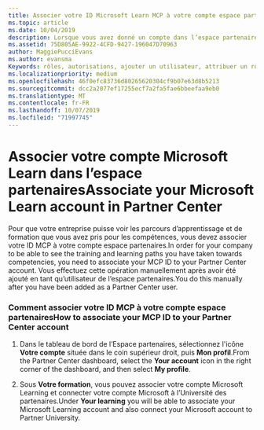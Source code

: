```yaml
---
title: Associer votre ID Microsoft Learn MCP à votre compte espace partenaires | Espace partenaires
ms.topic: article
ms.date: 10/04/2019
description: Lorsque vous avez donné un compte dans l’espace partenaires, vous devez mettre à jour votre profil en associant votre ID MCP.
ms.assetid: 75D805AE-9922-4CFD-9427-196047D70963
author: MaggiePucciEvans
ms.author: evansma
Keywords: rôles, autorisations, ajouter un utilisateur, attribuer un rôle, admin, agent, ID MCP, Microsoft Learn
ms.localizationpriority: medium
ms.openlocfilehash: 46f0efc83736d80265620304cf9b07e63d8b5213
ms.sourcegitcommit: dcc2a2077ef17255ecf7a2fa5fae6bbeefaa9eb0
ms.translationtype: MT
ms.contentlocale: fr-FR
ms.lasthandoff: 10/07/2019
ms.locfileid: "71997745"
---
```

# <a name="associate-your-microsoft-learn-account-in-partner-center"></a><span data-ttu-id="3e404-104">Associer votre compte Microsoft Learn dans l’espace partenaires</span><span class="sxs-lookup"><span data-stu-id="3e404-104">Associate your Microsoft Learn account in Partner Center</span></span>

<span data-ttu-id="3e404-105">Pour que votre entreprise puisse voir les parcours d’apprentissage et de formation que vous avez pris pour les compétences, vous devez associer votre ID MCP à votre compte espace partenaires.</span><span class="sxs-lookup"><span data-stu-id="3e404-105">In order for your company to be able to see the training and learning paths you have taken towards competencies, you need to associate your MCP ID to your Partner Center account.</span></span> <span data-ttu-id="3e404-106">Vous effectuez cette opération manuellement après avoir été ajouté en tant qu’utilisateur de l’espace partenaires.</span><span class="sxs-lookup"><span data-stu-id="3e404-106">You do this manually after you have been added as a Partner Center user.</span></span>

### <a name="how-to-associate-your-mcp-id-to-your-partner-center-account"></a><span data-ttu-id="3e404-107">Comment associer votre ID MCP à votre compte espace partenaires</span><span class="sxs-lookup"><span data-stu-id="3e404-107">How to associate your MCP ID to your Partner Center account</span></span>

1. <span data-ttu-id="3e404-108">Dans le tableau de bord de l’Espace partenaires, sélectionnez l'icône **Votre compte** située dans le coin supérieur droit, puis **Mon profil**.</span><span class="sxs-lookup"><span data-stu-id="3e404-108">From the Partner Center dashboard, select the **Your account** icon in the right corner of the dashboard, and then select **My profile**.</span></span>

2. <span data-ttu-id="3e404-109">Sous **Votre formation**, vous pouvez associer votre compte Microsoft Learning et connecter votre compte Microsoft à l’Université des partenaires.</span><span class="sxs-lookup"><span data-stu-id="3e404-109">Under **Your learning** you will be able to associate your Microsoft Learning account and also connect your Microsoft account to Partner University.</span></span>